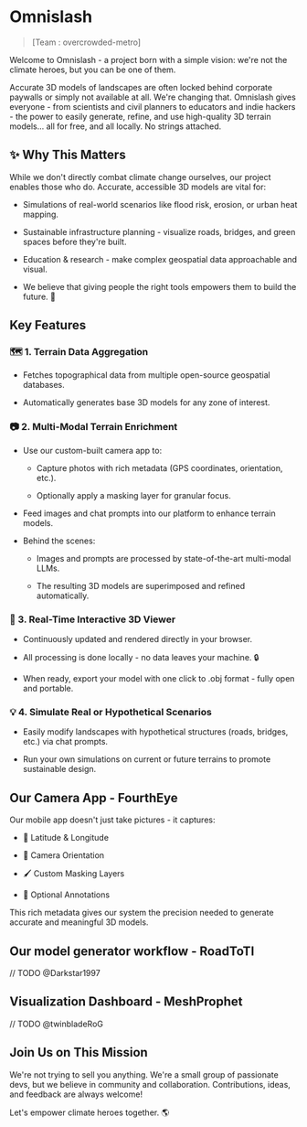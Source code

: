 # Omnislash

> [Team : overcrowded-metro]

Welcome to Omnislash - a project born with a simple vision: we're not the climate heroes, but you can be one of them.

Accurate 3D models of landscapes are often locked behind corporate paywalls or simply not available at all. We're changing that. Omnislash gives everyone - from scientists and civil planners to educators and indie hackers - the power to easily generate, refine, and use high-quality 3D terrain models... all for free, and all locally. No strings attached.

## ✨ Why This Matters

While we don't directly combat climate change ourselves, our project enables those who do. Accurate, accessible 3D models are vital for:

- Simulations of real-world scenarios like flood risk, erosion, or urban heat mapping.

- Sustainable infrastructure planning - visualize roads, bridges, and green spaces before they're built.

- Education & research - make complex geospatial data approachable and visual.

- We believe that giving people the right tools empowers them to build the future. 🌱

## Key Features

### 🗺️ 1. Terrain Data Aggregation

- Fetches topographical data from multiple open-source geospatial databases.

- Automatically generates base 3D models for any zone of interest.

### 📷 2. Multi-Modal Terrain Enrichment

- Use our custom-built camera app to:

  - Capture photos with rich metadata (GPS coordinates, orientation, etc.).

  - Optionally apply a masking layer for granular focus.

- Feed images and chat prompts into our platform to enhance terrain models.

- Behind the scenes:

  - Images and prompts are processed by state-of-the-art multi-modal LLMs.

  - The resulting 3D models are superimposed and refined automatically.

### 🧊 3. Real-Time Interactive 3D Viewer

- Continuously updated and rendered directly in your browser.

- All processing is done locally - no data leaves your machine. 🔒

- When ready, export your model with one click to .obj format - fully open and portable.

### 💡 4. Simulate Real or Hypothetical Scenarios

- Easily modify landscapes with hypothetical structures (roads, bridges, etc.) via chat prompts.

- Run your own simulations on current or future terrains to promote sustainable design.

## Our Camera App - FourthEye

Our mobile app doesn't just take pictures - it captures:

- 📍 Latitude & Longitude

- 🧭 Camera Orientation

- 🖌️ Custom Masking Layers

- 📝 Optional Annotations

This rich metadata gives our system the precision needed to generate accurate and meaningful 3D models.

## Our model generator workflow - RoadToTI

// TODO @Darkstar1997

## Visualization Dashboard - MeshProphet

// TODO @twinbladeRoG

## Join Us on This Mission

We're not trying to sell you anything. We're a small group of passionate devs, but we believe in community and collaboration. Contributions, ideas, and feedback are always welcome!

Let's empower climate heroes together. 🌎
